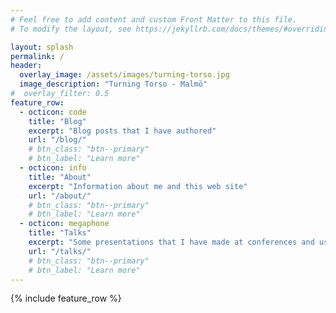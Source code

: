 ```yaml
---
# Feel free to add content and custom Front Matter to this file.
# To modify the layout, see https://jekyllrb.com/docs/themes/#overriding-theme-defaults

layout: splash
permalink: /
header:
  overlay_image: /assets/images/turning-torso.jpg
  image_description: "Turning Torso - Malmö"
#  overlay_filter: 0.5
feature_row:
  - octicon: code
    title: "Blog"
    excerpt: "Blog posts that I have authored"
    url: "/blog/"
    # btn_class: "btn--primary"
    # btn_label: "Learn more"
  - octicon: info
    title: "About"
    excerpt: "Information about me and this web site"
    url: "/about/"
    # btn_class: "btn--primary"
    # btn_label: "Learn more"
  - octicon: megaphone
    title: "Talks"
    excerpt: "Some presentations that I have made at conferences and user groups"
    url: "/talks/"
    # btn_class: "btn--primary"
    # btn_label: "Learn more" 
---
```


{% include feature_row %}